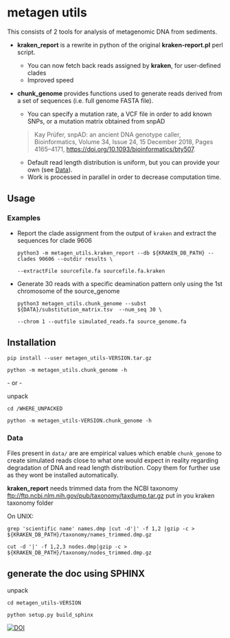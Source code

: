 # metagen utils
This consists of 2 tools for analysis of metagenomic DNA from sediments.
- **kraken_report** is a rewrite in python of the original **kraken-report.pl** perl script.
  - You can now fetch back reads assigned by **kraken**, for user-defined clades
  - Improved speed

- **chunk_genome** provides functions used to generate reads derived from a set of sequences (i.e. full genome FASTA file).
  - You can specify a mutation rate, a VCF file in order to add known SNPs, or a mutation matrix obtained from snpAD
  > Kay Prüfer, snpAD: an ancient DNA genotype caller, Bioinformatics, Volume 34, Issue 24, 15 December 2018, Pages 4165–4171, https://doi.org/10.1093/bioinformatics/bty507.
  - Default read length distribution is uniform, but you can provide your own (see [Data](#data)).
  - Work is processed in parallel in order to decrease computation time.

## Usage
### Examples
- Report the clade assignment from the output of `kraken` and extract the sequences for clade 9606

  `python3 -m metagen_utils.kraken_report --db ${KRAKEN_DB_PATH} --clades 90606 --outdir results \`
  
  `--extractFile sourcefile.fa sourcefile.fa.kraken`
- Generate 30 reads with a specific deamination pattern only using the 1st chromosome of the source_genome

  `python3 metagen_utils.chunk_genome --subst ${DATA}/substitution_matrix.tsv  --num_seq 30 \`
  
  `--chrom 1 --outfile simulated_reads.fa source_genome.fa`

## Installation
`pip install --user metagen_utils-VERSION.tar.gz`

`python -m metagen_utils.chunk_genome -h`

\- or -

unpack

`cd /WHERE_UNPACKED`

`python -m metagen_utils-VERSION.chunk_genome -h`

### <a id="data"></a>Data
Files present in `data/` are are empirical values which enable `chunk_genome` to create simulated reads close to what one would expect in reality regarding degradation of DNA and read length distribution. Copy them for further use as they wont be installed automatically.

**kraken_report** needs trimmed data from the NCBI taxonomy ftp://ftp.ncbi.nlm.nih.gov/pub/taxonomy/taxdump.tar.gz put in you kraken taxonomy folder

On UNIX:

`grep 'scientific name' names.dmp |cut -d'|' -f 1,2 |gzip -c > ${KRAKEN_DB_PATH}/taxonomy/names_trimmed.dmp.gz`

`cut -d '|' -f 1,2,3 nodes.dmp|gzip -c > ${KRAKEN_DB_PATH}/taxonomy/nodes_trimmed.dmp.gz`
## generate the doc using SPHINX
unpack

`cd metagen_utils-VERSION`

`python setup.py build_sphinx`

[![DOI](https://zenodo.org/badge/302640733.svg)](https://zenodo.org/badge/latestdoi/302640733)
